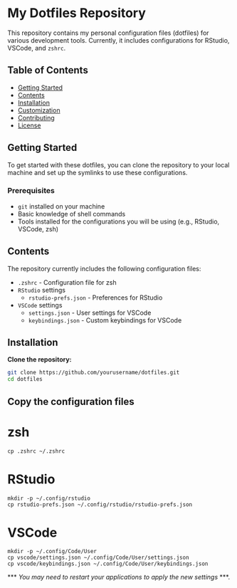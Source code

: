 # My Dotfiles Repository

This repository contains my personal configuration files (dotfiles) for various development tools. Currently, it includes configurations for RStudio, VSCode, and `zshrc`. 

## Table of Contents

- [Getting Started](#getting-started)
- [Contents](#contents)
- [Installation](#installation)
- [Customization](#customization)
- [Contributing](#contributing)
- [License](#license)

## Getting Started

To get started with these dotfiles, you can clone the repository to your local machine and set up the symlinks to use these configurations.

### Prerequisites

- `git` installed on your machine
- Basic knowledge of shell commands
- Tools installed for the configurations you will be using (e.g., RStudio, VSCode, zsh)

## Contents

The repository currently includes the following configuration files:

- `.zshrc` - Configuration file for zsh
- `RStudio` settings
  - `rstudio-prefs.json` - Preferences for RStudio
- `VSCode` settings
  - `settings.json` - User settings for VSCode
  - `keybindings.json` - Custom keybindings for VSCode

## Installation

**Clone the repository:**

   ```sh
   git clone https://github.com/yourusername/dotfiles.git
   cd dotfiles
   ```

## Copy the configuration files

# zsh
```
cp .zshrc ~/.zshrc
```

# RStudio
```
mkdir -p ~/.config/rstudio
cp rstudio-prefs.json ~/.config/rstudio/rstudio-prefs.json
```

# VSCode
```
mkdir -p ~/.config/Code/User
cp vscode/settings.json ~/.config/Code/User/settings.json
cp vscode/keybindings.json ~/.config/Code/User/keybindings.json
```

*** *You may need to restart your applications to apply the new settings* ***.